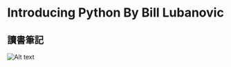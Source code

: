 # Introducing Python By Bill Lubanovic
## 讀書筆記


![Alt text](http://akamaicovers.oreilly.com/images/0636920028659/lrg.jpg "http://shop.oreilly.com/product/0636920028659.do")
